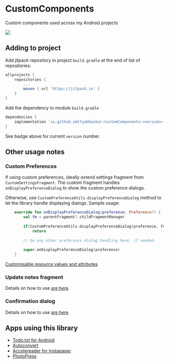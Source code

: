 # CustomComponents
Custom components used across my Android projects

[![](https://jitpack.io/v/adityabhaskar/CustomComponents.svg)](https://jitpack.io/#adityabhaskar/CustomComponents)

## Adding to project

Add jitpack repository in project `build.gradle` at the end of list of repositories:
```gradle
allprojects {
    repositories {
        ...
        maven { url 'https://jitpack.io' }
    }
}
```

Add the dependency to module `build.gradle`

```groovy
dependencies {
    implementation 'io.github.adityabhaskar:CustomComponents:<version>'
}
```
See badge above for current `version` number.


## Other usage notes


### Custom Preferences

If using custom preferences, ideally extend settings fragment from `CustomSettingsFragment`. The custom fragment handles `onDisplayPreferenceDialog` to show the custom preference dialogs.

Otherwise, use `CustomPreferenceUtils.displayPreferenceDialog` method to let the library handle displaying dialogs. Sample usage:
```kotlin
    override fun onDisplayPreferenceDialog(preference: Preference?) {
        val fm = parentFragment?.childFragmentManager
        
        if(CustomPreferenceUtils.displayPreferenceDialog(preference, fm, this))
            return
        
        // Do any other preference dialog handling here, if needed.
        
        super.onDisplayPreferenceDialog(preference)
    }
```

[Customisable resource values and attributes](/customcomponents/src/main/java/net/c306/customcomponents/preference/README.md)

### Update notes fragment

Details on how to use [are here](/customcomponents/src/main/java/net/c306/customcomponents/updatenotes/README.md).

### Confirmation dialog

Details on how to use [are here](/customcomponents/src/main/java/net/c306/customcomponents/confirmation/README.md).

## Apps using this library

- [Todo.txt for Android](https://play.google.com/store/apps/details?id=net.c306.ttsuper)
- [Autoconvert](https://play.google.com/store/apps/details?id=net.c306.autoconvert)
- [Accelereader for Instapaper](https://play.google.com/store/apps/details?id=net.c306.ari)
- [PhotoPress](https://play.google.com/store/apps/details?id=net.c306.photopress)

